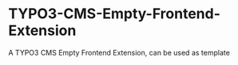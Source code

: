 TYPO3-CMS-Empty-Frontend-Extension
==================================

A TYPO3 CMS Empty Frontend Extension, can be used as template
